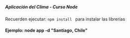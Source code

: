 ##### Aplicación del Clima - Curso Node

Recuerden ejecutar: ```npm install ``` para instalar las librerías

#### Ejemplo: node app -d "Santiago, Chile"
